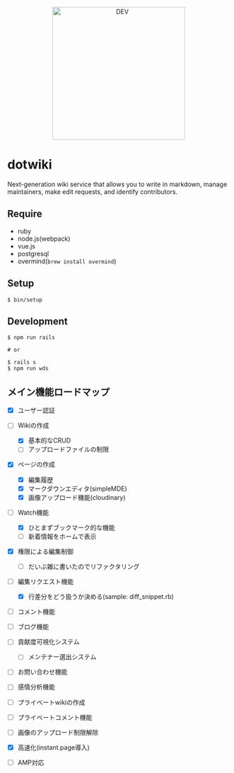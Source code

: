 <div align="center">
  <br>
  <a target="_blank" rel="noopener noreferrer" href="https://www.dotwiki.xyz"><img alt="DEV" src="https://user-images.githubusercontent.com/6788936/72482956-b8581a00-3842-11ea-963b-baef441e2a9b.png" width="300px" style="max-width:100%;"></a>
</div>

# dotwiki

Next-generation wiki service that allows you to write in markdown, manage maintainers, make edit requests, and identify contributors.

## Require

- ruby
- node.js(webpack)
- vue.js
- postgresql
- overmind(`brew install overmind`)

## Setup

```
$ bin/setup
```

## Development

```
$ npm run rails

# or

$ rails s
$ npm run wds
```

## メイン機能ロードマップ

- [x] ユーザー認証
- [ ] Wikiの作成
  - [x] 基本的なCRUD
  - [ ] アップロードファイルの制限
- [x] ページの作成
  - [x] 編集履歴
  - [x] マークダウンエディタ(simpleMDE)
  - [x] 画像アップロード機能(cloudinary)
- [ ] Watch機能
  - [x] ひとまずブックマーク的な機能
  - [ ] 新着情報をホームで表示
- [x] 権限による編集制御
  - [ ] だいぶ雑に書いたのでリファクタリング
- [ ] 編集リクエスト機能
  - [x] 行差分をどう扱うか決める(sample: diff_snippet.rb)
- [ ] コメント機能
- [ ] ブログ機能
- [ ] 貢献度可視化システム
  - [ ] メンテナー選出システム
- [ ] お問い合わせ機能
- [ ] 感情分析機能
- [ ] プライベートwikiの作成
- [ ] プライベートコメント機能
- [ ] 画像のアップロード制限解除
- [x] 高速化(instant.page導入)
- [ ] AMP対応

